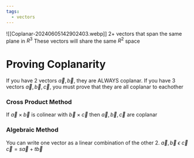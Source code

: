 ```yaml
---
tags:
  - vectors
---
```


![[Coplanar-20240605142902403.webp]]
2+ vectors that span the same plane in $R^3$
These vectors will share the same $R^2$ space
# Proving Coplanarity
If you have 2 vectors $\vec{a},\vec{b}$, they are ALWAYS coplanar.
If you have 3 vectors $\vec{a},\vec{b},\vec{c}$, you must prove that they are all coplanar to eachother
### Cross Product Method
If $\vec{a} \times \vec{b}$ is colinear with $\vec{b} \times \vec{c}$  then $\vec{a},\vec{b},\vec{c}$ are coplanar
### Algebraic Method
You can write one vector as a linear combination of the other 2.
$\vec{a},\vec{b}\ \epsilon\ \vec{c}$
$\vec{c} = s\vec{a} + t\vec{b}$